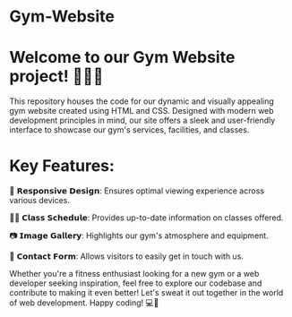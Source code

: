 # Gym-Website
# Welcome to our Gym Website project! 💪🏋️‍♂️

This repository houses the code for our dynamic and visually appealing gym website created using HTML and CSS. Designed with modern web development principles in mind, our site offers a sleek and user-friendly interface to showcase our gym's services, facilities, and classes.

# Key Features:
🌟 𝗥𝗲𝘀𝗽𝗼𝗻𝘀𝗶𝘃𝗲 𝗗𝗲𝘀𝗶𝗴𝗻: Ensures optimal viewing experience across various devices.

🏋️‍♂️ 𝗖𝗹𝗮𝘀𝘀 𝗦𝗰𝗵𝗲𝗱𝘂𝗹𝗲: Provides up-to-date information on classes offered.


📷 𝗜𝗺𝗮𝗴𝗲 𝗚𝗮𝗹𝗹𝗲𝗿𝘆:  Highlights our gym's atmosphere and equipment.

📝 𝗖𝗼𝗻𝘁𝗮𝗰𝘁 𝗙𝗼𝗿𝗺: Allows visitors to easily get in touch with us.

Whether you're a fitness enthusiast looking for a new gym or a web developer seeking inspiration, feel free to explore our codebase and contribute to making it even better! Let's sweat it out together in the world of web development. Happy coding! 💻💪
